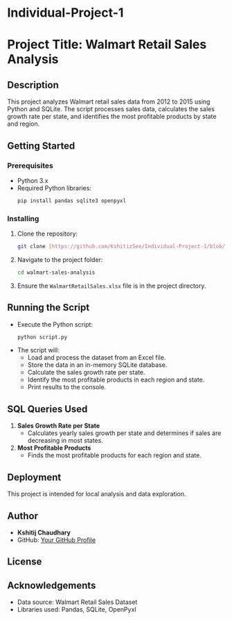 # Individual-Project-1
# Project Title: Walmart Retail Sales Analysis

## Description
This project analyzes Walmart retail sales data from 2012 to 2015 using Python and SQLite. The script processes sales data, calculates the sales growth rate per state, and identifies the most profitable products by state and region.

## Getting Started
### Prerequisites
- Python 3.x
- Required Python libraries:
  ```sh
  pip install pandas sqlite3 openpyxl
  ```

### Installing
1. Clone the repository:
   ```sh
   git clone [https://github.com/KshitizSee/Individual-Project-1/blob/main/walmart-sales.py]
   ```
2. Navigate to the project folder:
   ```sh
   cd walmart-sales-analysis
   ```
3. Ensure the `WalmartRetailSales.xlsx` file is in the project directory.

## Running the Script
- Execute the Python script:
  ```sh
  python script.py
  ```
- The script will:
  - Load and process the dataset from an Excel file.
  - Store the data in an in-memory SQLite database.
  - Calculate the sales growth rate per state.
  - Identify the most profitable products in each region and state.
  - Print results to the console.

## SQL Queries Used
1. **Sales Growth Rate per State**
   - Calculates yearly sales growth per state and determines if sales are decreasing in most states.
2. **Most Profitable Products**
   - Finds the most profitable products for each region and state.

## Deployment
This project is intended for local analysis and data exploration.

## Author
- **Kshitij Chaudhary**
- GitHub: [Your GitHub Profile](https://github.com/KshitizSee)

## License

## Acknowledgements
- Data source: Walmart Retail Sales Dataset
- Libraries used: Pandas, SQLite, OpenPyxl
